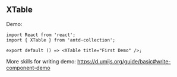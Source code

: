 ## XTable

Demo:

```tsx
import React from 'react';
import { XTable } from 'antd-collection';

export default () => <XTable title="First Demo" />;
```

More skills for writing demo: https://d.umijs.org/guide/basic#write-component-demo
